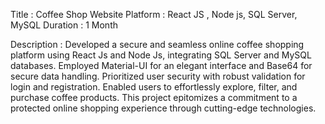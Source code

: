 Title    : Coffee Shop Website
Platform : React JS , Node js, SQL Server, MySQL 
Duration : 1 Month

Description : Developed a secure and seamless online coffee shopping platform using React Js and Node Js, integrating SQL Server and MySQL databases. 
              Employed Material-UI for an elegant interface and Base64 for secure data handling. Prioritized user security with robust validation for login and registration. 
              Enabled users to effortlessly explore, filter, and purchase coffee products. This project epitomizes a commitment to a protected online shopping experience
              through cutting-edge technologies.
